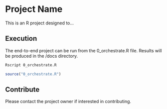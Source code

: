 # Project Name

This is an R project designed to...

## Execution

The end-to-end project can be run from the 0_orchestrate.R file.  Results will be produced in the /docs directory.

```bash
Rscript 0_orchestrate.R
```

```R
source("0_orchestrate.R")
```

## Contribute
Please contact the project owner if interested in contributing.

